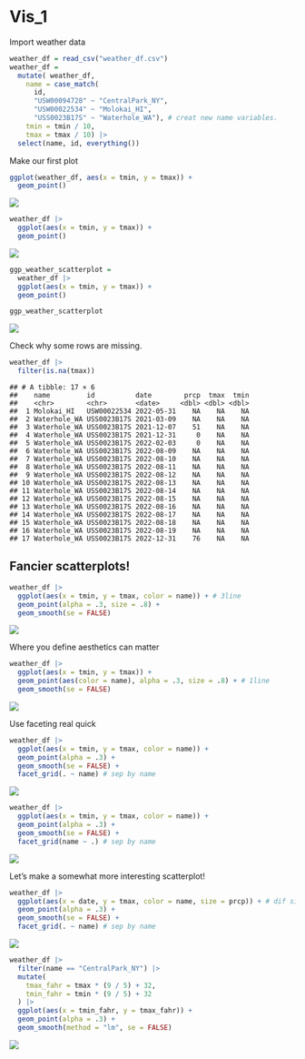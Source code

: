 Vis_1
================

Import weather data

``` r
weather_df = read_csv("weather_df.csv")
weather_df = 
  mutate( weather_df,
    name = case_match(
      id, 
      "USW00094728" ~ "CentralPark_NY", 
      "USW00022534" ~ "Molokai_HI",
      "USS0023B17S" ~ "Waterhole_WA"), # creat new name variables.
    tmin = tmin / 10,
    tmax = tmax / 10) |>
  select(name, id, everything())
```

Make our first plot

``` r
ggplot(weather_df, aes(x = tmin, y = tmax)) +
  geom_point()
```

![](vis_1_files/figure-gfm/make%20plot-1.png)<!-- -->

``` r
weather_df |> 
  ggplot(aes(x = tmin, y = tmax)) +
  geom_point()
```

![](vis_1_files/figure-gfm/makeplot-1.png)<!-- -->

``` r
ggp_weather_scatterplot = 
  weather_df |> 
  ggplot(aes(x = tmin, y = tmax)) +
  geom_point()

ggp_weather_scatterplot
```

![](vis_1_files/figure-gfm/unnamed-chunk-2-1.png)<!-- -->

Check why some rows are missing.

``` r
weather_df |> 
  filter(is.na(tmax))
```

    ## # A tibble: 17 × 6
    ##    name         id          date        prcp  tmax  tmin
    ##    <chr>        <chr>       <date>     <dbl> <dbl> <dbl>
    ##  1 Molokai_HI   USW00022534 2022-05-31    NA    NA    NA
    ##  2 Waterhole_WA USS0023B17S 2021-03-09    NA    NA    NA
    ##  3 Waterhole_WA USS0023B17S 2021-12-07    51    NA    NA
    ##  4 Waterhole_WA USS0023B17S 2021-12-31     0    NA    NA
    ##  5 Waterhole_WA USS0023B17S 2022-02-03     0    NA    NA
    ##  6 Waterhole_WA USS0023B17S 2022-08-09    NA    NA    NA
    ##  7 Waterhole_WA USS0023B17S 2022-08-10    NA    NA    NA
    ##  8 Waterhole_WA USS0023B17S 2022-08-11    NA    NA    NA
    ##  9 Waterhole_WA USS0023B17S 2022-08-12    NA    NA    NA
    ## 10 Waterhole_WA USS0023B17S 2022-08-13    NA    NA    NA
    ## 11 Waterhole_WA USS0023B17S 2022-08-14    NA    NA    NA
    ## 12 Waterhole_WA USS0023B17S 2022-08-15    NA    NA    NA
    ## 13 Waterhole_WA USS0023B17S 2022-08-16    NA    NA    NA
    ## 14 Waterhole_WA USS0023B17S 2022-08-17    NA    NA    NA
    ## 15 Waterhole_WA USS0023B17S 2022-08-18    NA    NA    NA
    ## 16 Waterhole_WA USS0023B17S 2022-08-19    NA    NA    NA
    ## 17 Waterhole_WA USS0023B17S 2022-12-31    76    NA    NA

## Fancier scatterplots!

``` r
weather_df |> 
  ggplot(aes(x = tmin, y = tmax, color = name)) + # 3line
  geom_point(alpha = .3, size = .8) +
  geom_smooth(se = FALSE)
```

![](vis_1_files/figure-gfm/unnamed-chunk-4-1.png)<!-- -->

Where you define aesthetics can matter

``` r
weather_df |> 
  ggplot(aes(x = tmin, y = tmax)) +
  geom_point(aes(color = name), alpha = .3, size = .8) + # 1line
  geom_smooth(se = FALSE)
```

![](vis_1_files/figure-gfm/unnamed-chunk-5-1.png)<!-- -->

Use faceting real quick

``` r
weather_df |> 
  ggplot(aes(x = tmin, y = tmax, color = name)) +
  geom_point(alpha = .3) + 
  geom_smooth(se = FALSE) +
  facet_grid(. ~ name) # sep by name 
```

![](vis_1_files/figure-gfm/unnamed-chunk-6-1.png)<!-- -->

``` r
weather_df |> 
  ggplot(aes(x = tmin, y = tmax, color = name)) +
  geom_point(alpha = .3) + 
  geom_smooth(se = FALSE) +
  facet_grid(name ~ .) # sep by name 
```

![](vis_1_files/figure-gfm/unnamed-chunk-7-1.png)<!-- -->

Let’s make a somewhat more interesting scatterplot!

``` r
weather_df |> 
  ggplot(aes(x = date, y = tmax, color = name, size = prcp)) + # dif size of point
  geom_point(alpha = .3) + 
  geom_smooth(se = FALSE) +
  facet_grid(. ~ name) # sep by name 
```

![](vis_1_files/figure-gfm/unnamed-chunk-8-1.png)<!-- -->

``` r
weather_df |> 
  filter(name == "CentralPark_NY") |> 
  mutate(
    tmax_fahr = tmax * (9 / 5) + 32,
    tmin_fahr = tmin * (9 / 5) + 32
  ) |> 
  ggplot(aes(x = tmin_fahr, y = tmax_fahr)) + 
  geom_point(alpha = .3) + 
  geom_smooth(method = "lm", se = FALSE)  
```

![](vis_1_files/figure-gfm/unnamed-chunk-9-1.png)<!-- -->

